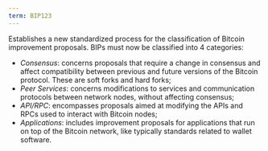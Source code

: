 ```yaml
---
term: BIP123
---
```


Establishes a new standardized process for the classification of Bitcoin improvement proposals. BIPs must now be classified into 4 categories:
* *Consensus*: concerns proposals that require a change in consensus and affect compatibility between previous and future versions of the Bitcoin protocol. These are soft forks and hard forks;
* *Peer Services*: concerns modifications to services and communication protocols between network nodes, without affecting consensus;
* *API/RPC*: encompasses proposals aimed at modifying the APIs and RPCs used to interact with Bitcoin nodes;
* *Applications*: includes improvement proposals for applications that run on top of the Bitcoin network, like typically standards related to wallet software.